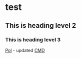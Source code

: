 # test
## This is heading level 2
### This is heading level 3

[Pol](./pol.md) - updated
[CMD](./cmd.sh)
